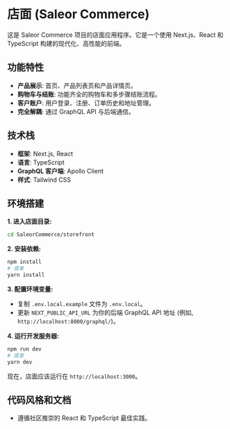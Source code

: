 # 店面 (Saleor Commerce)

这是 Saleor Commerce 项目的店面应用程序。它是一个使用 Next.js、React 和 TypeScript 构建的现代化、高性能的前端。

## 功能特性

*   **产品展示**: 首页、产品列表页和产品详情页。
*   **购物车与结账**: 功能齐全的购物车和多步骤结账流程。
*   **客户账户**: 用户登录、注册、订单历史和地址管理。
*   **完全解耦**: 通过 GraphQL API 与后端通信。

## 技术栈

*   **框架**: Next.js, React
*   **语言**: TypeScript
*   **GraphQL 客户端**: Apollo Client
*   **样式**: Tailwind CSS

## 环境搭建

**1. 进入店面目录:**

```bash
cd SaleorCommerce/storefront
```

**2. 安装依赖:**

```bash
npm install
# 或者
yarn install
```

**3. 配置环境变量:**

*   复制 `.env.local.example` 文件为 `.env.local`。
*   更新 `NEXT_PUBLIC_API_URL` 为你的后端 GraphQL API 地址 (例如, `http://localhost:8000/graphql/`)。

**4. 运行开发服务器:**

```bash
npm run dev
# 或者
yarn dev
```

现在，店面应该运行在 `http://localhost:3000`。

## 代码风格和文档

*   遵循社区推崇的 React 和 TypeScript 最佳实践。
